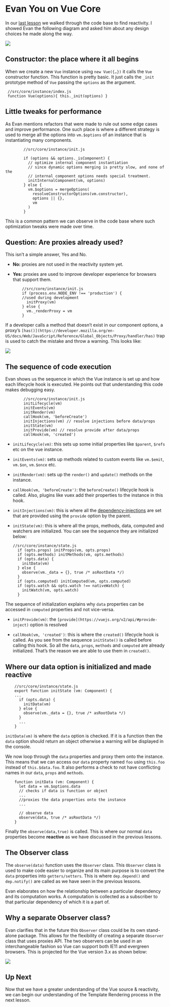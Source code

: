 Evan You on Vue Core
====================

In our [last lesson](https://www.vuemastery.com/courses/advanced-components/reactivity-in-vue) we walked through the code base to find reactivity. I showed Evan the following diagram and asked him about any design choices he made along the way.

![](https://firebasestorage.googleapis.com/v0/b/vue-mastery.appspot.com/o/flamelink%2Fmedia%2F1578371269150_0.png?alt=media&token=c743b7cc-b77c-4cae-9fd9-b229306f7399)

Constructor: the place where it all begins
------------------------------------------

When we create a new `Vue` instance using `new Vue({…})` it calls the `Vue` constructor function. This function is pretty basic. It just calls the `_init` prototype method of `Vue` passing the `options` as the argument.

     //src/core/instance/index.js
     function Vue(options){ this._init(options) }
    

Little tweaks for performance
-----------------------------

As Evan mentions refactors that were made to rule out some edge cases and improve performance. One such place is where a different strategy is used to merge all the options into `vm.$options` of an instance that is instantiating many components.

            //src/core/instance/init.js
            
            if (options && options._isComponent) {
              // optimize internal component instantiation
              // since dynamic options merging is pretty slow, and none of the
              // internal component options needs special treatment.
              initInternalComponent(vm, options)
            } else {
              vm.$options = mergeOptions(
                resolveConstructorOptions(vm.constructor),
                options || {},
                vm
              )
            }
    

This is a common pattern we can observe in the code base where such optimization tweaks were made over time.

Question: Are proxies already used?
-----------------------------------

This isn’t a simple answer, Yes and No.

*   **No:** proxies are not used in the reactivity system yet.
*   **Yes:** proxies are used to improve developer experience for browsers that support them.

            //src/core/instance/init.js
            if (process.env.NODE_ENV !== 'production') {
            //used during development
              initProxy(vm)
            } else {
              vm._renderProxy = vm
            }
    

If a developer calls a method that doesn’t exist in our component options, a proxy’s [](https://developer.mozilla.org/en-US/docs/Web/JavaScript/Reference/Global_Objects/Proxy/handler/has)`[has()](https://developer.mozilla.org/en-US/docs/Web/JavaScript/Reference/Global_Objects/Proxy/handler/has)` trap is used to catch the mistake and throw a warning. This looks like:

![](https://firebasestorage.googleapis.com/v0/b/vue-mastery.appspot.com/o/flamelink%2Fmedia%2F1578371269151_1.png?alt=media&token=70ade3a1-b0ce-4a2c-88a3-a66a56bece4d)

The sequence of code execution
------------------------------

Evan shows us the sequence in which the Vue instance is set up and how each lifecycle hook is executed. He points out that understanding this code makes debugging easy.

            //src/core/instance/init.js
            initLifecycle(vm)
            initEvents(vm)
            initRender(vm)
            callHook(vm, 'beforeCreate')
            initInjections(vm) // resolve injections before data/props
            initState(vm)
            initProvide(vm) // resolve provide after data/props
            callHook(vm, 'created')
    

*   `initLifecycle(vm)`: this sets up some initial properties like `$parent`, `$refs` etc on the vue instance.
    
*   `initEvents(vm)`: sets up methods related to custom events like `vm.$emit`, `vm.$on`, `vm.$once` etc.
    
*   `initRender(vm)`: sets up the `render()` and `update()` methods on the instance.
    
*   `callHook(vm, 'beforeCreate')`: the `beforeCreate()` lifecycle hook is called. Also, plugins like vuex add their properties to the instance in this hook.
    
*   `initInjections(vm)`: this is where all the [dependency-injections](https://vuejs.org/v2/guide/components-edge-cases.html#Dependency-Injection) are set that are provided using the `provide` option by the parent.
    
*   `initState(vm)`: this is where all the props, methods, data, computed and watchers are initialized. You can see the sequence they are initialized below:
    

        //src/core/instance/state.js
          if (opts.props) initProps(vm, opts.props)
          if (opts.methods) initMethods(vm, opts.methods)
          if (opts.data) {
            initData(vm)
          } else {
            observe(vm._data = {}, true /* asRootData */)
          }
          if (opts.computed) initComputed(vm, opts.computed)
          if (opts.watch && opts.watch !== nativeWatch) {
            initWatch(vm, opts.watch)
          }
    

The sequence of initialization explains why `data` properties can be accessed in `computed` properties and not vice-versa.

*   `initProvide(vm)`: the `[provide](https://vuejs.org/v2/api/#provide-inject)` option is resolved
    
*   `callHook(vm, 'created')`: this is where the `created()` lifecycle hook is called. As you see from the sequence `initState()` is called before calling this hook. So all the `data`, `props`, `methods` and `computed` are already initialized. That’s the reason we are able to use them in `created()`.
    

Where our data option is initialized and made reactive
------------------------------------------------------

        //src/core/instance/state.js
        export function initState (vm: Component) {
        ...
          if (opts.data) {
            initData(vm)
          } else {
            observe(vm._data = {}, true /* asRootData */)
          }
          ...
        }
    

`initData(vm)` is where the `data` option is checked. If it is a function then the `data` option should return an object otherwise a warning will be displayed in the console.

We now loop through the `data` properties and proxy them onto the instance. This means that we can access our `data` property named `foo` using `this.foo` instead of `this.$data.foo`. It also performs a check to not have conflicting names in our `data`, `props` and `methods`.

        function initData (vm: Component) {
          let data = vm.$options.data
          // checks if data is function or object
          ...
          //proxies the data properties onto the instance
          ...
          
          // observe data
          observe(data, true /* asRootData */)
        }
    

Finally the `observe(data,true)` is called. This is where our normal `data` properties become **reactive** as we have discussed in the previous lessons.

The Observer class
------------------

The `observe(data)` function uses the `Observer` class. This `Observer` class is used to make code easier to organize and its main purpose is to convert the `data` properties into `getters/setters`. This is where `dep.depend()` and `dep.notify()` are called as we have seen in the previous lessons.

Evan elaborates on how the relationship between a particular dependency and its computation works. A computation is collected as a subscriber to that particular dependency of which it is a part of.

Why a separate Observer class?
------------------------------

Evan clarifies that in the future this `Observer` class could be its own stand-alone package. This allows for the flexibility of creating a separate `Observer` class that uses proxies API. The two observers can be used in an interchangeable fashion so Vue can support both IE11 and evergreen browsers. This is projected for the Vue version 3.x as shown below:

![](https://firebasestorage.googleapis.com/v0/b/vue-mastery.appspot.com/o/flamelink%2Fmedia%2F1578371278663_2.png?alt=media&token=b26be52d-fff8-469b-a5fc-4449f15f1a0a)

Up Next
-------

Now that we have a greater understanding of the Vue source & reactivity, we can begin our understanding of the Template Rendering process in the next lesson.
